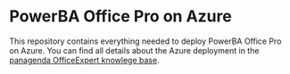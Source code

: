 # PowerBA Office Pro on Azure

This repository contains everything needed to deploy PowerBA Office Pro on Azure. You can find all details about the Azure deployment in the [panagenda OfficeExpert knowlege base](https://www.panagenda.com/kbase/x/Lg_0AQ).
